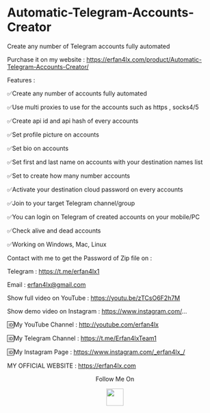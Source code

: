 # Automatic-Telegram-Accounts-Creator
Create any number of Telegram accounts fully automated

Purchase it on my website : https://erfan4lx.com/product/Automatic-Telegram-Accounts-Creator/

Features :

✅Create any number of accounts fully automated

✅Use multi proxies to use for the accounts such as https , socks4/5

✅Create api id and api hash of every accounts

✅Set profile picture on accounts

✅Set bio on accounts

✅Set first and last name on accounts with your destination names list

✅Set to create how many number accounts

✅Activate your destination cloud password on every accounts

✅Join to your target Telegram channel/group

✅You can login on Telegram of created accounts on your mobile/PC

✅Check alive and dead accounts

✅Working on Windows, Mac, Linux

Contact with me to get the Password of Zip file on :

 Telegram : https://t.me/erfan4lx1
  
 Email : erfan4lx@gmail.com
 
Show full video on YouTube : https://youtu.be/zTCsO6F2h7M

Show demo video on Instagram : https://www.instagram.com/...
 
🆔My YouTube Channel : http://youtube.com/erfan4lx

🆔My Telegram Channel : https://t.me/Erfan4lxTeam1

🆔My Instagram Page : https://www.instagram.com/_erfan4lx_/

 MY OFFICIAL WEBSITE : https://erfan4lx.com

<p align="center">
  Follow Me On
</p>
<p align="center">
  <a href="https://www.youtube.com/c/erfan4lx?sub_confirmation=1">
    <img src="https://www.iconsdb.com/icons/preview/black/youtube-4-xxl.png" width="40" height="40">
  </a>
</p>
